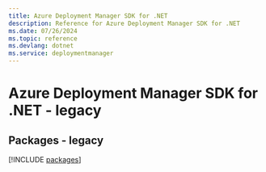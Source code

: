 ```yaml
---
title: Azure Deployment Manager SDK for .NET
description: Reference for Azure Deployment Manager SDK for .NET
ms.date: 07/26/2024
ms.topic: reference
ms.devlang: dotnet
ms.service: deploymentmanager
---
```

# Azure Deployment Manager SDK for .NET - legacy
## Packages - legacy
[!INCLUDE [packages](deployment-manager-index.md)]